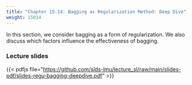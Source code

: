 ```yaml
---
title: "Chapter 15.14: Bagging as Regularization Method: Deep Dive"
weight: 15014
---
```

In this section, we consider bagging as a form of regularization. We also discuss which factors influence the effectiveness of bagging.

<!--more-->

### Lecture slides

{{< pdfjs file="https://github.com/slds-lmu/lecture_sl/raw/main/slides-pdf/slides-regu-bagging-deepdive.pdf" >}}
